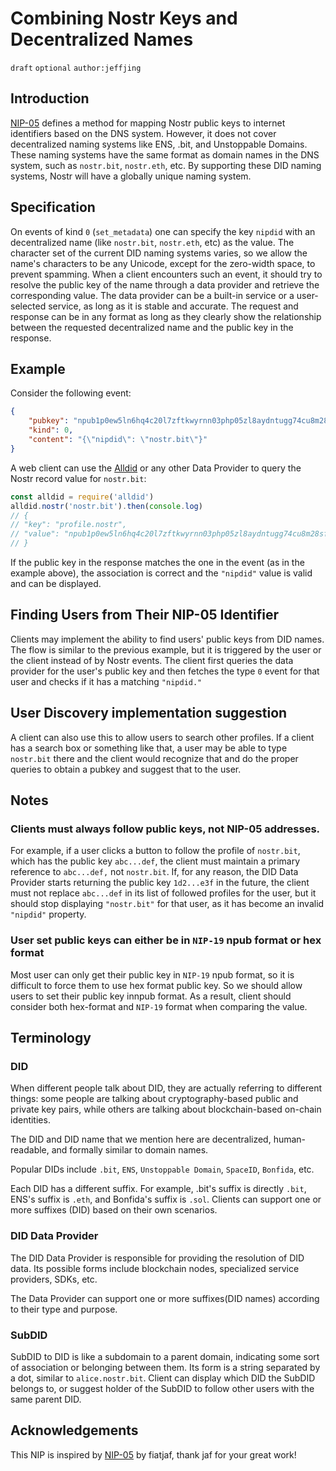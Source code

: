 
# Combining Nostr Keys and Decentralized Names
`draft` `optional` `author:jeffjing`

## Introduction
[NIP-05](https://github.com/nostr-protocol/nips/blob/master/05.md) defines a method for mapping Nostr public keys to internet identifiers based on the DNS system. However, it does not cover decentralized naming systems like ENS, .bit, and Unstoppable Domains. 
These naming systems have the same format as domain names in the DNS system, such as `nostr.bit`, `nostr.eth`, etc. 
By supporting these DID naming systems, Nostr will have a globally unique naming system.

## Specification
On events of kind `0` (`set_metadata`) one can specify the key `nipdid` with an decentralized name (like `nostr.bit`, `nostr.eth`, etc) as the value. The character set of the current DID naming systems varies, so we allow the name's characters to be any Unicode, except for the zero-width space, to prevent spamming.
When a client encounters such an event, it should try to resolve the public key of the name through a data provider and retrieve the corresponding value. 
The data provider can be a built-in service or a user-selected service, as long as it is stable and accurate. 
The request and response can be in any format as long as they clearly show the relationship between the requested decentralized name and the public key in the response.

## Example
Consider the following event:
```json
{
    "pubkey": "npub1p0ew5ln6hq4c20l7zftkwyrnn03php05zl8aydntugg74cu8m28sfk25c6",
    "kind": 0,
    "content": "{\"nipdid\": \"nostr.bit\"}"
}
```

A web client can use the [Alldid](https://github.com/dotbitHQ/AllDID) or any other Data Provider to query the Nostr record value for `nostr.bit`:

```javascript
const alldid = require('alldid')
alldid.nostr('nostr.bit').then(console.log)
// {
// "key": "profile.nostr",
// "value": "npub1p0ew5ln6hq4c20l7zftkwyrnn03php05zl8aydntugg74cu8m28sfk25c6"
// }
```

If the public key in the response matches the one in the event (as in the example above), the association is correct and the `"nipdid"` value is valid and can be displayed.

## Finding Users from Their NIP-05 Identifier
Clients may implement the ability to find users' public keys from DID names. The flow is similar to the previous example, but it is triggered by the user or the client instead of by Nostr events. The client first queries the data provider for the user's public key and then fetches the type `0` event for that user and checks if it has a matching `"nipdid."`

## User Discovery implementation suggestion
A client can also use this to allow users to search other profiles. If a client has a search box or something like that, a user may be able to type `nostr.bit` there and the client would recognize that and do the proper queries to obtain a pubkey and suggest that to the user.


## Notes
### Clients must always follow public keys, not NIP-05 addresses. 
For example, if a user clicks a button to follow the profile of `nostr.bit`, which has the public key `abc...def`, the client must maintain a primary reference to `abc...def,` not `nostr.bit`. If, for any reason, the DID Data Provider starts returning the public key `1d2...e3f` in the future, the client must not replace `abc...def` in its list of followed profiles for the user, but it should stop displaying `"nostr.bit"` for that user, as it has become an invalid `"nipdid"` property.

### User set public keys can either be in `NIP-19` npub format or hex format
Most user can only get their public key in `NIP-19` npub format, so it is difficult to force them to use hex format public key. So we should allow users to set their public key innpub format. As a result, client should consider both hex-format and `NIP-19` format when comparing the value.


## Terminology

### DID
When different people talk about DID, they are actually referring to different things: some people are talking about cryptography-based public and private key pairs, while others are talking about blockchain-based on-chain identities. 

The DID and DID name that we mention here are decentralized, human-readable, and formally similar to domain names. 

Popular DIDs include `.bit`, `ENS`, `Unstoppable Domain`, `SpaceID`, `Bonfida`, etc. 

Each DID has a different suffix. For example, .bit's suffix is directly `.bit`, ENS's suffix is `.eth`, and Bonfida's suffix is `.sol`. Clients can support one or more suffixes (DID) based on their own scenarios.


### DID Data Provider
The DID Data Provider is responsible for providing the resolution of DID data. Its possible forms include blockchain nodes, specialized service providers, SDKs, etc.

The Data Provider can support one or more suffixes(DID names) according to their type and purpose.


### SubDID
SubDID to DID is like a subdomain to a parent domain, indicating some sort of association or belonging between them. Its form is a string separated by a dot, similar to `alice.nostr.bit`. Client can display which DID the SubDID belongs to, or suggest holder of the SubDID to follow other users with the same parent DID.

## Acknowledgements
This NIP is inspired by [NIP-05](https://github.com/nostr-protocol/nips/blob/master/05.md) by fiatjaf, thank jaf for your great work!
